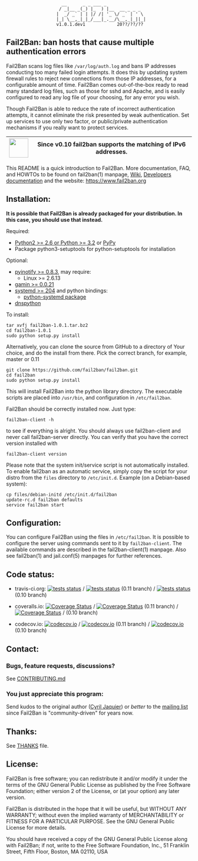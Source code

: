                          __      _ _ ___ _               
                        / _|__ _(_) |_  ) |__  __ _ _ _  
                       |  _/ _` | | |/ /| '_ \/ _` | ' \ 
                       |_| \__,_|_|_/___|_.__/\__,_|_||_|
                       v1.0.1.dev1            20??/??/??

## Fail2Ban: ban hosts that cause multiple authentication errors

Fail2Ban scans log files like `/var/log/auth.log` and bans IP addresses conducting
too many failed login attempts. It does this by updating system firewall rules
to reject new connections from those IP addresses, for a configurable amount
of time. Fail2Ban comes out-of-the-box ready to read many standard log files,
such as those for sshd and Apache, and is easily configured to read any log
file of your choosing, for any error you wish.

Though Fail2Ban is able to reduce the rate of incorrect authentication
attempts, it cannot eliminate the risk presented by weak authentication.
Set up services to use only two factor, or public/private authentication
mechanisms if you really want to protect services.
     
<img src="http://www.worldipv6launch.org/wp-content/themes/ipv6/downloads/World_IPv6_launch_logo.svg" height="52pt"/> | Since v0.10 fail2ban supports the matching of IPv6 addresses.
------|------

This README is a quick introduction to Fail2Ban. More documentation, FAQ, and HOWTOs
to be found on fail2ban(1) manpage, [Wiki](https://github.com/fail2ban/fail2ban/wiki),
[Developers documentation](https://fail2ban.readthedocs.io/)
and the website: https://www.fail2ban.org

Installation:
-------------

**It is possible that Fail2Ban is already packaged for your distribution.  In
this case, you should use that instead.**

Required:
- [Python2 >= 2.6 or Python >= 3.2](https://www.python.org) or [PyPy](https://pypy.org)
- Package python3-setuptools for python-setuptools for installation

Optional:
- [pyinotify >= 0.8.3](https://github.com/seb-m/pyinotify), may require:
  * Linux >= 2.6.13
- [gamin >= 0.0.21](http://www.gnome.org/~veillard/gamin)
- [systemd >= 204](http://www.freedesktop.org/wiki/Software/systemd) and python bindings:
  * [python-systemd package](https://www.freedesktop.org/software/systemd/python-systemd/index.html)
- [dnspython](http://www.dnspython.org/)


To install:

    tar xvfj fail2ban-1.0.1.tar.bz2
    cd fail2ban-1.0.1
    sudo python setup.py install
   
Alternatively, you can clone the source from GitHub to a directory of Your choice, and do the install from there. Pick the correct branch, for example, master or 0.11

    git clone https://github.com/fail2ban/fail2ban.git
    cd fail2ban
    sudo python setup.py install 
    
This will install Fail2Ban into the python library directory. The executable
scripts are placed into `/usr/bin`, and configuration in `/etc/fail2ban`.

Fail2Ban should be correctly installed now. Just type:

    fail2ban-client -h

to see if everything is alright. You should always use fail2ban-client and
never call fail2ban-server directly.
You can verify that you have the correct version installed with 

    fail2ban-client version

Please note that the system init/service script is not automatically installed.
To enable fail2ban as an automatic service, simply copy the script for your
distro from the `files` directory to `/etc/init.d`. Example (on a Debian-based
system):

    cp files/debian-initd /etc/init.d/fail2ban
    update-rc.d fail2ban defaults
    service fail2ban start

Configuration:
--------------

You can configure Fail2Ban using the files in `/etc/fail2ban`. It is possible to
configure the server using commands sent to it by `fail2ban-client`. The
available commands are described in the fail2ban-client(1) manpage.  Also see
fail2ban(1) and jail.conf(5)  manpages for further references.

Code status:
------------

* travis-ci.org: [![tests status](https://secure.travis-ci.org/fail2ban/fail2ban.svg?branch=master)](https://travis-ci.org/fail2ban/fail2ban?branch=master) / [![tests status](https://secure.travis-ci.org/fail2ban/fail2ban.svg?branch=0.11)](https://travis-ci.org/fail2ban/fail2ban?branch=0.11) (0.11 branch) / [![tests status](https://secure.travis-ci.org/fail2ban/fail2ban.svg?branch=0.10)](https://travis-ci.org/fail2ban/fail2ban?branch=0.10) (0.10 branch) 

* coveralls.io: [![Coverage Status](https://coveralls.io/repos/fail2ban/fail2ban/badge.svg?branch=master)](https://coveralls.io/github/fail2ban/fail2ban?branch=master) / [![Coverage Status](https://coveralls.io/repos/fail2ban/fail2ban/badge.svg?branch=0.11)](https://coveralls.io/github/fail2ban/fail2ban?branch=0.11) (0.11 branch) / [![Coverage Status](https://coveralls.io/repos/fail2ban/fail2ban/badge.svg?branch=0.10)](https://coveralls.io/github/fail2ban/fail2ban?branch=0.10) / (0.10 branch)

* codecov.io: [![codecov.io](https://codecov.io/gh/fail2ban/fail2ban/coverage.svg?branch=master)](https://codecov.io/gh/fail2ban/fail2ban/branch/master) / [![codecov.io](https://codecov.io/gh/fail2ban/fail2ban/coverage.svg?branch=0.11)](https://codecov.io/gh/fail2ban/fail2ban/branch/0.11) (0.11 branch) / [![codecov.io](https://codecov.io/gh/fail2ban/fail2ban/coverage.svg?branch=0.10)](https://codecov.io/gh/fail2ban/fail2ban/branch/0.10) (0.10 branch)

Contact:
--------

### Bugs, feature requests, discussions?
See [CONTRIBUTING.md](https://github.com/fail2ban/fail2ban/blob/master/CONTRIBUTING.md)

### You just appreciate this program:
Send kudos to the original author ([Cyril Jaquier](mailto:cyril.jaquier@fail2ban.org))
or *better* to the [mailing list](https://lists.sourceforge.net/lists/listinfo/fail2ban-users)
since Fail2Ban is "community-driven" for years now.

Thanks:
-------

See [THANKS](https://github.com/fail2ban/fail2ban/blob/master/THANKS) file.

License:
--------

Fail2Ban is free software; you can redistribute it and/or modify it under the
terms of the GNU General Public License as published by the Free Software
Foundation; either version 2 of the License, or (at your option) any later
version.

Fail2Ban is distributed in the hope that it will be useful, but WITHOUT ANY
WARRANTY; without even the implied warranty of MERCHANTABILITY or FITNESS FOR A
PARTICULAR PURPOSE. See the GNU General Public License for more details.

You should have received a copy of the GNU General Public License along with
Fail2Ban; if not, write to the Free Software Foundation, Inc., 51 Franklin
Street, Fifth Floor, Boston, MA 02110, USA
